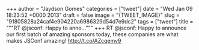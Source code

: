 
+++
author = "Jaydson Gomes"
categories = ["tweet"]
date = "Wed Jan 09 18:23:52 +0000 2013"
draft = false
image = "{TWEET_IMAGE}"
slug = "91805828a24caf4e904220a6986329d54d7e9dc2"
tags = ["tweet"]
title = """RT @jsconf: Happy to anno..."""
+++
RT @jsconf: Happy to announce our first batch of amazing sponsors today, these companies are what makes JSConf amazing! http://t.co/AZcqemv9
